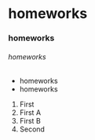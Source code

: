 # homeworks
### homeworks
###### homeworks

* homeworks
* homeworks


1. First
  1. First A
  2. First B
2. Second
